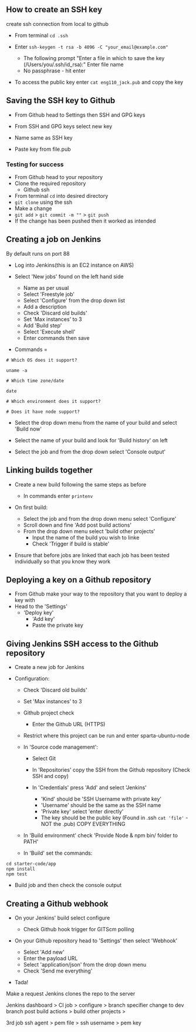 ## How to create an SSH key

create ssh connection from local to github

- From terminal `cd .ssh`

- Enter `ssh-keygen -t rsa -b 4096 -C "your_email@example.com"`

  - The following prompt "Enter a file in which to save the key (/Users/you/.ssh/id_rsa):" Enter file name
  - No passphrase - hit enter

- To access the public key enter `cat eng110_jack.pub` and copy the key

## Saving the SSH key to Github

- From Github head to Settings then SSH and GPG keys

- From SSH and GPG keys select new key
- Name same as SSH key
- Paste key from file.pub

### Testing for success

- From Github head to your repository
- Clone the required repository
  - Github ssh
- From terminal `cd` into desired directory
- `git clone` using the ssh
- Make a change
- `git add` > `git commit -m ""` > `git push`
- If the change has been pushed then it worked as intended

## Creating a job on Jenkins

By default runs on port 88

- Log into Jenkins(this is an EC2 instance on AWS)
- Select 'New jobs' found on the left hand side

  - Name as per usual
  - Select 'Freestyle job'
  - Select 'Configure' from the drop down list
  - Add a description
  - Check 'Discard old builds'
  - Set 'Max instances' to 3
  - Add 'Build step'
  - Select 'Execute shell'
  - Enter commands then save

- Commands =

```
# Which OS does it support?

uname -a

# Which time zone/date

date

# Which environment does it support?

# Does it have node support?
```

- Select the drop down menu from the name of your build and select 'Build now'

- Select the name of your build and look for 'Build history' on left

- Select the job and from the drop down select 'Console output'

## Linking builds together

- Create a new build following the same steps as before

  - In commands enter `printenv`

- On first build:

  - Select the job and from the drop down menu select 'Configure'
  - Scroll down and fine 'Add post build actions'
  - From the drop down menu select 'build other projects'
    - Input the name of the build you wish to linke
    - Check 'Trigger if build is stable'

- Ensure that before jobs are linked that each job has been tested individually so that you know they work

## Deploying a key on a Github repository

- From Github make your way to the repository that you want to deploy a key with
- Head to the 'Settings'
  - 'Deploy key'
    - 'Add key'
    - Paste the private key

## Giving Jenkins SSH access to the Github repository

- Create a new job for Jenkins

- Configuration:

  - Check 'Discard old builds'
  - Set 'Max instances' to 3
  - Github project check
    - Enter the Github URL (HTTPS)
  - Restrict where this project can be run and enter sparta-ubuntu-node

  - In 'Source code management':

    - Select Git
    - In 'Repositories' copy the SSH from the Github repository (Check SSH and copy)

    - In 'Credentials' press 'Add' and select 'Jenkins'
      - 'Kind' should be 'SSH Username with private key'
      - 'Username' should be the same as the SSH name
      - 'Private key' select 'enter directly'
      - The key should be the public key (Found in .ssh `cat 'file'` - NOT the .pub) COPY EVERYTHING

  - In 'Build environment' check 'Provide Node & npm bin/ folder to PATH'

  - In 'Build' set the commands:

```
cd starter-code/app
npm install
npm test
```

- Build job and then check the console output

## Creating a Github webhook

- On your Jenkins' build select configure

  - Check Github hook trigger for GITScm polling

- On your Github repository head to 'Settings' then select 'Webhook'

  - Select 'Add new'
  - Enter the payload URL
  - Select 'application/json' from the drop down menu
  - Check 'Send me everything'

- Tada!

Make a request Jenkins clones the repo to the server

Jenkins dashboard > CI job > configure > branch specifier change to dev branch
post build actions > build other projects >

3rd job
ssh agent > pem file > ssh username > pem key
